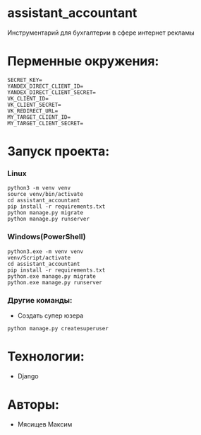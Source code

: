 # assistant_accountant
Инструментарий для бухгалтерии в сфере интернет рекламы

# Перменные окружения:
```
SECRET_KEY=
YANDEX_DIRECT_CLIENT_ID=
YANDEX_DIRECT_CLIENT_SECRET=
VK_CLIENT_ID=
VK_CLIENT_SECRET=
VK_REDIRECT_URL=
MY_TARGET_CLIENT_ID=
MY_TARGET_CLIENT_SECRET=
```

# Запуск проекта:

### Linux
```
python3 -m venv venv
source venv/bin/activate
cd assistant_accountant
pip install -r requirements.txt
python manage.py migrate
python manage.py runserver
```

### Windows(PowerShell)
```
python3.exe -m venv venv
venv/Script/activate
cd assistant_accountant
pip install -r requirements.txt
python.exe manage.py migrate
python.exe manage.py runserver
```

### Другие команды:
- Создать супер юзера
```
python manage.py createsuperuser
```

# Технологии:

 - Django

# Авторы:

- Мясищев Максим